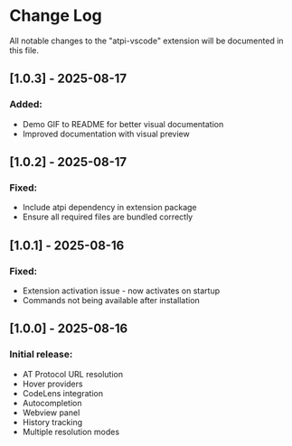 # Change Log

All notable changes to the "atpi-vscode" extension will be documented in this file.

## [1.0.3] - 2025-08-17

### Added:
- Demo GIF to README for better visual documentation
- Improved documentation with visual preview

## [1.0.2] - 2025-08-17

### Fixed:
- Include atpi dependency in extension package
- Ensure all required files are bundled correctly

## [1.0.1] - 2025-08-16

### Fixed:
- Extension activation issue - now activates on startup
- Commands not being available after installation

## [1.0.0] - 2025-08-16

### Initial release:
- AT Protocol URL resolution
- Hover providers
- CodeLens integration
- Autocompletion
- Webview panel
- History tracking
- Multiple resolution modes